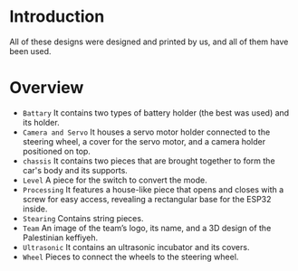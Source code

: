# Introduction #
All of these designs were designed and printed by us, and all of them have been used.


# Overview #
+ `Battary` It contains two types of battery holder (the best was used) and its holder.
+ `Camera and Servo` It houses a servo motor holder connected to the steering wheel, a cover for the servo motor, and a camera holder positioned on top.
+ `chassis` It contains two pieces that are brought together to form the car's body and its supports.
+ `Level` A piece for the switch to convert the mode.
+ `Processing` It features a house-like piece that opens and closes with a screw for easy access, revealing a rectangular base for the ESP32 inside.
+ `Stearing` Contains string pieces.
+ `Team` An image of the team’s logo, its name, and a 3D design of the Palestinian keffiyeh.
+ `Ultrasonic` It contains an ultrasonic incubator and its covers.
+ `Wheel` Pieces to connect the wheels to the steering wheel.
